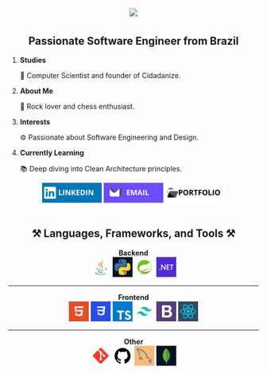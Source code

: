 <h1 align="center">
    <img src="https://readme-typing-svg.herokuapp.com/?font=Righteous&size=35&center=true&vCenter=true&Color=white&width=500&height=70&duration=4000&lines=Hi+There!+👋;+I'm+João+Victor!;+Tudo+baum?+😊" />
</h1>

<div align="center">
  <h2>Passionate Software Engineer from Brazil</h2>
  <ol align="left">
    <li>
      <strong>Studies</strong>
      <p>🌱 Computer Scientist and founder of Cidadanize.</p>
    </li>
    <li>
      <strong>About Me</strong>
      <p>👻 Rock lover and chess enthusiast.</p>
    </li>
    <li>
      <strong>Interests</strong>
      <p>⚙️ Passionate about Software Engineering and Design.</p>
    </li>
    <li>
      <strong>Currently Learning</strong>
      <p>📚 Deep diving into Clean Architecture principles.</p>
    </li>
  </ol>
</div>

<div align="center">
  <a href="https://www.linkedin.com/in/gracianojoao/"><img src="icons/linkedin.png" alt="LinkedIn" width="120" height="40"></a>
  <a href="mailto:belfort.joao@proton.me"><img src="icons/email.png" alt="Email" width="120" height="40"></a>
  <a href="https://www.joaovictordev.com.br"><img src="icons/portfolio.png" alt="Portfolio" width="120" height="40"></a>
</div>

<div align="center"><br>
  <h2>⚒️ Languages, Frameworks, and Tools ⚒️</h2>

  <strong>Backend</strong><br/>
  <a href="https://www.java.com"><img src="icons/Java.png" alt="Java" width="40" height="40"></a>
  <a href="https://www.python.org"><img src="icons/python.png" alt="Python" width="40" height="40"></a>
  <a href="https://spring.io/"><img src="icons/Spring.png" alt="Spring" width="40" height="40"></a>
  <a href="https://dotnet.microsoft.com/"><img src="icons/NET.png" alt=".NET" width="40" height="40"></a>

  <hr/>

  <strong>Frontend</strong><br/>
  <a href="https://developer.mozilla.org/en-US/docs/Web/HTML"><img src="icons/HTML.png" alt="HTML" width="40" height="40"></a>
  <a href="https://developer.mozilla.org/en-US/docs/Web/CSS"><img src="icons/CSS.png" alt="CSS" width="40" height="40"></a>
  <a href="https://www.typescriptlang.org"><img src="icons/Typescript.png" alt="TypeScript" width="40" height="40"></a>
  <a href="https://tailwindcss.com"><img src="icons/Tailwind.png" alt="Tailwind" width="40" height="40"></a>
  <a href="https://getbootstrap.com"><img src="icons/Bootstrap.png" alt="Bootstrap" width="40" height="40"></a>
  <a href="https://react.dev/"><img src="icons/React.png" alt="React" width="40" height="40"></a>

  <hr/>

  <strong>Other</strong><br/>
  <a href="https://git-scm.com"><img src="icons/Git.png" alt="Git" width="40" height="40"></a>
  <a href="https://github.com"><img src="icons/GitHub.png" alt="GitHub" width="40" height="40"></a>
  <a href="https://www.mysql.com/"><img src="icons/MySQL.png" alt="MySQL" width="40" height="40"></a>
  <a href="https://www.mongodb.com"><img src="icons/MongoDB.png" alt="MongoDB" width="40" height="40"></a>
</div>
